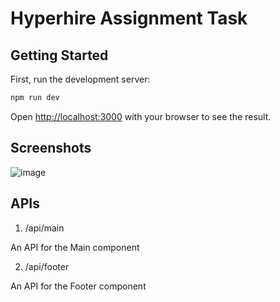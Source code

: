 # Hyperhire Assignment Task

## Getting Started

First, run the development server:

```bash
npm run dev
```

Open [http://localhost:3000](http://localhost:3000) with your browser to see the result.

## Screenshots
![image](https://github.com/user-attachments/assets/21f2f751-9c9f-4c37-b207-34effad61817)

## APIs

1. /api/main
   
An API for the Main component

2. /api/footer
   
An API for the Footer component
